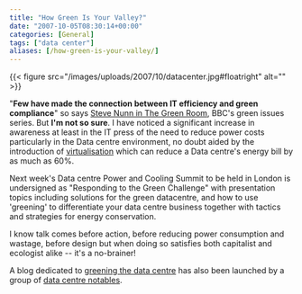 ```yaml
---
title: "How Green Is Your Valley?"
date: "2007-10-05T08:30:14+00:00"
categories: [General]
tags: ["data center"]
aliases: [/how-green-is-your-valley/]
---
```


{{< figure src="/images/uploads/2007/10/datacenter.jpg#floatright" alt="" >}}

"**Few have made the connection between IT efficiency and green compliance**" so says [Steve Nunn in The Green Room](http://news.bbc.co.uk/1/hi/sci/tech/7010539.stm), BBC's green issues series. But **I'm not so sure**. I have noticed a significant increase in awareness at least in the IT press of the need to reduce power costs particularly in the Data centre environment, no doubt aided by the introduction of [virtualisation](http://news.zdnet.co.uk/security/0,1000000189,39170099,00.htm) which can reduce a Data centre's energy bill by as much as 60%.

Next week's Data centre Power and Cooling Summit to be held in London is undersigned as "Responding to the Green Challenge" with presentation topics including solutions for the green datacentre, and how to use 'greening' to differentiate your data centre business together with tactics and strategies for energy conservation.

I know talk comes before action, before reducing power consumption and wastage, before design but when doing so satisfies both capitalist and ecologist alike -- it's a no-brainer!

A blog dedicated to [greening the data centre](http://theraisedfloor.typepad.com/) has also been launched by a group of [data centre notables](http://theraisedfloor.typepad.com/about.html).
